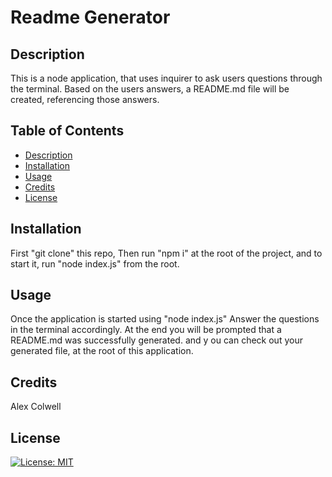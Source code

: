 # Readme Generator
## Description
This is a node application, that uses inquirer to ask users questions through the terminal. Based on the users answers, a README.md file will be created, referencing those answers.

## Table of Contents
* [Description](#description)
* [Installation](#installation)
* [Usage](#usage)
* [Credits](#credits)
* [License](#license)

## Installation
First "git clone" this repo, Then run "npm i" at the root of the project, and to start it, run "node index.js" from the root.
## Usage
Once the application is started using "node index.js" Answer the questions in the terminal accordingly. At the end you will be prompted that a README.md was successfully generated. and y
ou can check out your generated file, at the root of this application.
## Credits
Alex Colwell
## License
[![License: MIT](https://img.shields.io/badge/License-MIT-yellow.svg)](https://opensource.org/licenses/MIT)
